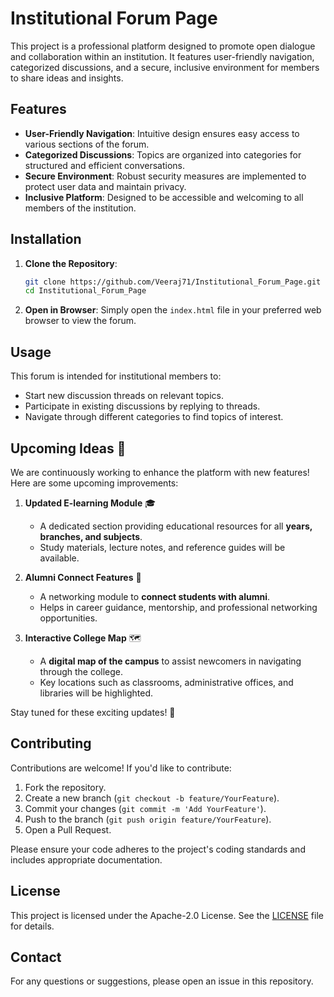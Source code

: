 
# Institutional Forum Page

This project is a professional platform designed to promote open dialogue and collaboration within an institution. It features user-friendly navigation, categorized discussions, and a secure, inclusive environment for members to share ideas and insights.

## Features

- **User-Friendly Navigation**: Intuitive design ensures easy access to various sections of the forum.
- **Categorized Discussions**: Topics are organized into categories for structured and efficient conversations.
- **Secure Environment**: Robust security measures are implemented to protect user data and maintain privacy.
- **Inclusive Platform**: Designed to be accessible and welcoming to all members of the institution.

## Installation

1. **Clone the Repository**:
   ```bash
   git clone https://github.com/Veeraj71/Institutional_Forum_Page.git
   cd Institutional_Forum_Page
   
2. **Open in Browser**:
   Simply open the `index.html` file in your preferred web browser to view the forum.

## Usage

This forum is intended for institutional members to:

- Start new discussion threads on relevant topics.
- Participate in existing discussions by replying to threads.
- Navigate through different categories to find topics of interest.

## Upcoming Ideas 🚀

We are continuously working to enhance the platform with new features! Here are some upcoming improvements:

1. **Updated E-learning Module** 🎓  
   - A dedicated section providing educational resources for all **years, branches, and subjects**.  
   - Study materials, lecture notes, and reference guides will be available.  
   
2. **Alumni Connect Features** 🤝  
   - A networking module to **connect students with alumni**.  
   - Helps in career guidance, mentorship, and professional networking opportunities.  

3. **Interactive College Map** 🗺️  
   - A **digital map of the campus** to assist newcomers in navigating through the college.  
   - Key locations such as classrooms, administrative offices, and libraries will be highlighted.  

Stay tuned for these exciting updates! 🚀  

## Contributing

Contributions are welcome! If you'd like to contribute:

1. Fork the repository.
2. Create a new branch (`git checkout -b feature/YourFeature`).
3. Commit your changes (`git commit -m 'Add YourFeature'`).
4. Push to the branch (`git push origin feature/YourFeature`).
5. Open a Pull Request.

Please ensure your code adheres to the project's coding standards and includes appropriate documentation.

## License

This project is licensed under the Apache-2.0 License. See the [LICENSE](LICENSE) file for details.

## Contact

For any questions or suggestions, please open an issue in this repository.

